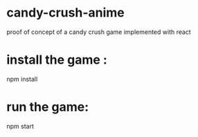 # candy-crush-anime
proof of concept of a candy crush game implemented with react 

# install the game :
npm install
# run the game: 
npm start
